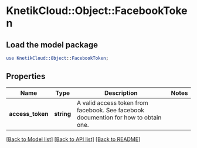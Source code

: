 # KnetikCloud::Object::FacebookToken

## Load the model package
```perl
use KnetikCloud::Object::FacebookToken;
```

## Properties
Name | Type | Description | Notes
------------ | ------------- | ------------- | -------------
**access_token** | **string** | A valid access token from facebook. See facebook documention for how to obtain one. | 

[[Back to Model list]](../README.md#documentation-for-models) [[Back to API list]](../README.md#documentation-for-api-endpoints) [[Back to README]](../README.md)


